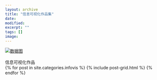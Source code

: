 ```yaml
---
layout: archive
title: "信息可视化作品集"
date: 
modified:
excerpt: ""
tags: []
image: 
---
```

<div><a href="https://690244957.github.io/infovis/%E4%BF%A1%E6%81%AF%E5%8F%AF%E8%A7%86%E5%8C%96%E6%9C%9F%E6%9C%AB%E4%B8%93%E6%A1%88/"><img src="https://690244957.github.io/images/finally_work.png" alt="数据图"></a></div>
<br/>信息可视化作品
<div class="tiles">
{% for post in site.categories.infovis %}
  {% include post-grid.html %}
{% endfor %}
</div><!-- /.tiles 把所有categories 有 infovis 的列出来-->

